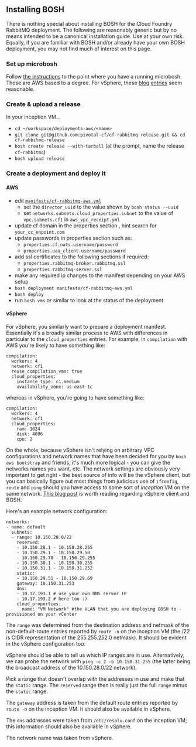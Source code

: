## Installing BOSH

There is nothing special about installing BOSH for the Cloud
Foundry RabbitMQ deployment. The following are reasonably generic but
by no means intended to be a canonical installation guide. Use at your
own risk. Equally, if you are familiar with BOSH and/or already have
your own BOSH deployment, you may not find much of interest on this
page.

### Set up microbosh

Follow [the
instructions](https://github.com/cloudfoundry/internal-docs/blob/master/getting_started.md)
to the point where you have a running microbosh. Those are AWS based
to a degree. For vSphere, these
[blog](http://www.think-foundry.com/build-cloud-foundry-vsphere-bosh-part-2/)
[entries](http://www.think-foundry.com/build-cloud-foundry-vsphere-bosh-part-3/)
seem reasonable.

### Create & upload a release

In your inception VM...

- `cd ~/workspace/deployments-aws/<name>`
- `git clone git@github.com:pivotal-cf/cf-rabbitmq-release.git && cd cf-rabbitmq-release`
- `bosh create release --with-tarball` (at the prompt, name the release
  `cf-rabbitmq`)
- `bosh upload release`

### Create a deployment and deploy it

#### AWS

- edit [`manifests/cf-rabbitmq-aws.yml`](https://github.com/pivotal-cf/cf-rabbitmq-release/blob/master/manifests/cf-rabbitmq-aws.yml)
  - set the `director_uuid` to the value shown by `bosh status --uuid`
  - set `networks.subnets.cloud_properties.subnet` to the value of
    `vpc.subnets.cf1` in `aws_vpc_receipt.yml`
- update cf domain in the properties section , hint search for `your_cc_enpoint.com`
- update passwords in properties section such as:
	- `properties.cf.nats.username/password`
	- `properties.uaa_client.username/password`
- add ssl certificates to the following sections if required:
	- `properties.rabbitmq-broker.rabbitmq.ssl`
	- `properties.rabbitmq-server.ssl`
- make any required ip changes to the manifest depending on your AWS setup
- `bosh deployment manifests/cf-rabbitmq-aws.yml`
- `bosh deploy`
- run `bosh vms` or similar to look at the status of the deployment

#### vSphere

For vSphere, you similarly want to prepare a deployment
manifest. Essentially it's a broadly similar process to AWS with
differences in particular to the `cloud_properties` entries. For
example, in `compilation` with AWS you're likely to have something
like:

    compilation:
      workers: 4
      network: cf1
      reuse_compilation_vms: true
      cloud_properties:
        instance_type: c1.medium
        availability_zone: us-east-1c

whereas in vSphere, you're going to have something like:

    compilation:
      workers: 4
      network: cf1
      cloud_properties:
        ram: 1024
        disk: 4096
        cpu: 2

On the whole, because vSphere isn't relying on arbitrary VPC
configurations and network names that have been decided for you by
`bosh aws bootstrap` and friends, it's much more logical - you can
give the networks names you want, etc. The network settings are
obviously very important to get right - the best source of info will
be the vSphere client, but you can basically figure out most things
from judicious use of `ifconfig`, `route` and `ping` should you have
access to some sort of *inception* VM on the same network. [This blog
post](http://www.think-foundry.com/build-cloud-foundry-vsphere-bosh-part-3/)
is worth reading regarding vSphere client and BOSH.

Here's an example network configuration:

    networks:
    - name: default
      subnets:
      - range: 10.150.28.0/22
        reserved:
        - 10.150.28.1 - 10.150.28.255
        - 10.150.29.1 - 10.150.29.50
        - 10.150.29.70 - 10.150.29.255
        - 10.150.30.1 - 10.150.30.255
        - 10.150.31.1 - 10.150.31.252
        static:
        - 10.150.29.51 - 10.150.29.69
        gateway: 10.150.31.253
        dns:
        - 10.17.193.1 # use your own DNS server IP
        - 10.17.193.2 # here too :)
        cloud_properties:
          name: "VM Network" #the VLAN that you are deploying BOSH to - provisioned on your vCenter

The `range` was determined from the destination address and netmask of
the non-default-route entries reported by `route -n` on the inception
VM (the /22 is CIDR representation of the 255.255.252.0 netmask). It
should be evident in the vSphere configuration too.

vSphere should be able to tell us which IP ranges are in
use. Alternatively, we can probe the network with `ping -c 2 -b
10.150.31.255` (the latter being the broadcast address of the
10.150.28.0/22 network).

Pick a range that doesn't overlap with the addresses in use and make
that the `static` range. The `reserved` range then is really just the
full `range` minus the `static` range.

The `gateway` address is taken from the default route entries reported
by `route -n` on the inception VM. It should also be available in
vSphere.

The `dns` addresses were taken from `/etc/resolv.conf` on the
inception VM; this information should also be available in vSphere.

The network name was taken from vSphere.

